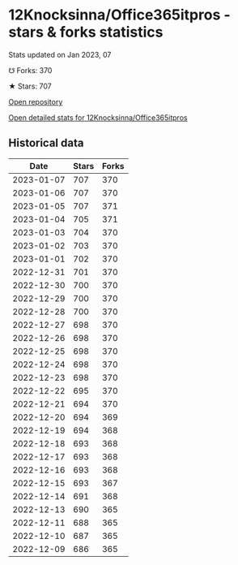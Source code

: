 # 12Knocksinna/Office365itpros - stars & forks statistics

Stats updated on Jan 2023, 07

☋ Forks: 370

★ Stars: 707

[Open repository](https://github.com/12Knocksinna/Office365itpros)

[Open detailed stats for 12Knocksinna/Office365itpros](https://reviewgithub.com/rep/12Knocksinna/Office365itpros)

## Historical data
| Date | Stars | Forks |
|------|-------|-------|
| 2023-01-07 | 707 | 370 | 
| 2023-01-06 | 707 | 370 | 
| 2023-01-05 | 707 | 371 | 
| 2023-01-04 | 705 | 371 | 
| 2023-01-03 | 704 | 370 | 
| 2023-01-02 | 703 | 370 | 
| 2023-01-01 | 702 | 370 | 
| 2022-12-31 | 701 | 370 | 
| 2022-12-30 | 700 | 370 | 
| 2022-12-29 | 700 | 370 | 
| 2022-12-28 | 700 | 370 | 
| 2022-12-27 | 698 | 370 | 
| 2022-12-26 | 698 | 370 | 
| 2022-12-25 | 698 | 370 | 
| 2022-12-24 | 698 | 370 | 
| 2022-12-23 | 698 | 370 | 
| 2022-12-22 | 695 | 370 | 
| 2022-12-21 | 694 | 370 | 
| 2022-12-20 | 694 | 369 | 
| 2022-12-19 | 694 | 368 | 
| 2022-12-18 | 693 | 368 | 
| 2022-12-17 | 693 | 368 | 
| 2022-12-16 | 693 | 368 | 
| 2022-12-15 | 693 | 367 | 
| 2022-12-14 | 691 | 368 | 
| 2022-12-13 | 690 | 365 | 
| 2022-12-11 | 688 | 365 | 
| 2022-12-10 | 687 | 365 | 
| 2022-12-09 | 686 | 365 | 

